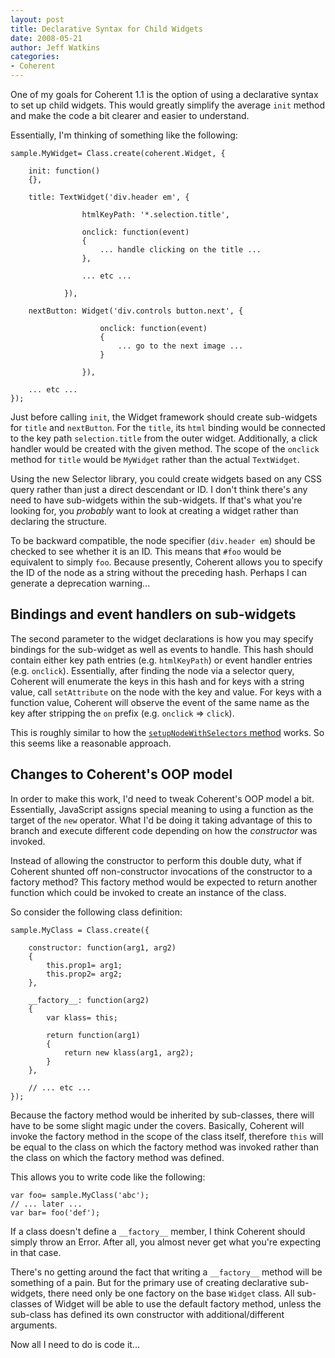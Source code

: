 ```yaml
---
layout: post
title: Declarative Syntax for Child Widgets
date: 2008-05-21
author: Jeff Watkins
categories:
- Coherent
---
```


One of my goals for Coherent 1.1 is the option of using a declarative syntax to set up child widgets. This would greatly simplify the average `init` method and make the code a bit clearer and easier to understand.
<!--more-->

Essentially, I'm thinking of something like the following:

    sample.MyWidget= Class.create(coherent.Widget, {

        init: function()
        {},

        title: TextWidget('div.header em', {

                    htmlKeyPath: '*.selection.title',

                    onclick: function(event)
                    {
                        ... handle clicking on the title ...
                    },

                    ... etc ...

                }),

        nextButton: Widget('div.controls button.next', {

                        onclick: function(event)
                        {
                            ... go to the next image ...
                        }

                    }),

        ... etc ...
    });

Just before calling `init`, the Widget framework should create sub-widgets for `title` and `nextButton`. For the `title`, its `html` binding would be connected to the key path `selection.title` from the outer widget. Additionally, a click handler would be created with the given method. The scope of the `onclick` method for `title` would be `MyWidget` rather than the actual `TextWidget`.

Using the new Selector library, you could create widgets based on any CSS query rather than just a direct descendant or ID. I don't think there's any need to have sub-widgets within the sub-widgets. If that's what you're looking for, you _probably_ want to look at creating a widget rather than declaring the structure.

To be backward compatible, the node specifier (`div.header em`) should be checked to see whether it is an ID. This means that `#foo` would be equivalent to simply `foo`. Because presently, Coherent allows you to specify the ID of the node as a string without the preceding hash. Perhaps I can generate a deprecation warning...

## Bindings and event handlers on sub-widgets ##

The second parameter to the widget declarations is how you may specify bindings for the sub-widget as well as events to handle. This hash should contain either key path entries (e.g. `htmlKeyPath`) or event handler entries (e.g. `onclick`). Essentially, after finding the node via a selector query, Coherent will enumerate the keys in this hash and for keys with a string value, call `setAttribute` on the node with the key and value. For keys with a function value, Coherent will observe the event of the same name as the key after stripping the `on` prefix (e.g. `onclick` &#x21D2; `click`).

This is roughly similar to how the [`setupNodeWithSelectors` method](/2008/05/selectors-and-bindings) works. So this seems like a reasonable approach.

## Changes to Coherent's OOP model ##

In order to make this work, I'd need to tweak Coherent's OOP model a bit. Essentially, JavaScript assigns special meaning to using a function as the target of the `new` operator. What I'd be doing it taking advantage of this to branch and execute different code depending on how the _constructor_ was invoked.

Instead of allowing the constructor to perform this double duty, what if Coherent shunted off non-constructor invocations of the constructor to a factory method? This factory method would be expected to return another function which could be invoked to create an instance of the class.

So consider the following class definition:

    sample.MyClass = Class.create({

        constructor: function(arg1, arg2)
        {
            this.prop1= arg1;
            this.prop2= arg2;
        },

        __factory__: function(arg2)
        {
            var klass= this;

            return function(arg1)
            {
                return new klass(arg1, arg2);
            }
        },

        // ... etc ...
    });

Because the factory method would be inherited by sub-classes, there will have to be some slight magic under the covers. Basically, Coherent will invoke the factory method in the scope of the class itself, therefore `this` will be equal to the class on which the factory method was invoked rather than the class on which the factory method was defined.

This allows you to write code like the following:

    var foo= sample.MyClass('abc');
    // ... later ...
    var bar= foo('def');

If a class doesn't define a `__factory__` member, I think Coherent should simply throw an Error. After all, you almost never get what you're expecting in that case.

There's no getting around the fact that writing a `__factory__` method will be something of a pain. But for the primary use of creating declarative sub-widgets, there need only be one factory on the base `Widget` class. All sub-classes of Widget will be able to use the default factory method, unless the sub-class has defined its own constructor with additional/different arguments.

Now all I need to do is code it...
